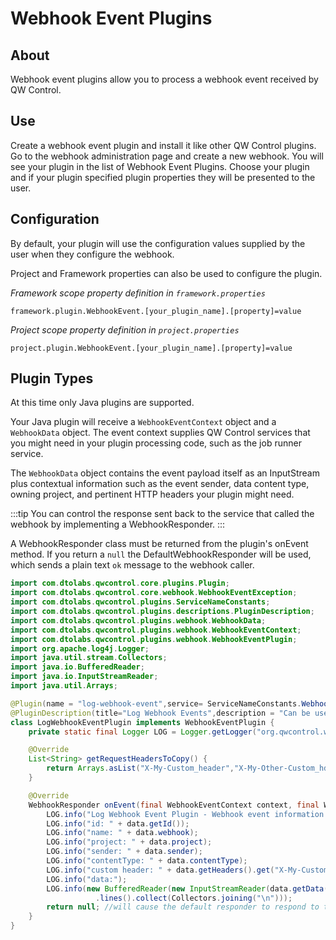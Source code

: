 # Webhook Event Plugins

## About

Webhook event plugins allow you to process a webhook event received by QW Control.

## Use

Create a webhook event plugin and install it like other QW Control plugins.
Go to the webhook administration page and create a new webhook. You will see your
plugin in the list of Webhook Event Plugins. Choose your plugin and if your plugin
specified plugin properties they will be presented to the user.

## Configuration

By default, your plugin will use the configuration values supplied by the user 
when they configure the webhook.

Project and Framework properties can also be used to configure the plugin.

_Framework scope property definition in `framework.properties`_

    framework.plugin.WebhookEvent.[your_plugin_name].[property]=value

_Project scope property definition in `project.properties`_

    project.plugin.WebhookEvent.[your_plugin_name].[property]=value
    
## Plugin Types

At this time only Java plugins are supported.

Your Java plugin will receive a `WebhookEventContext` object and a `WebhookData` object.
The event context supplies QW Control services that you might need in your plugin processing code, such as
the job runner service.

The `WebhookData` object contains the event payload itself as an InputStream plus contextual information
such as the event sender, data content type, owning project, and pertinent HTTP headers your plugin might need.

:::tip
You can control the response sent back to the service that called the webhook by implementing a WebhookResponder.
::: 

A WebhookResponder class must be returned from the plugin's onEvent method. If you return a `null` the DefaultWebhookResponder will be used, which sends a plain text `ok` message to the webhook caller. 

```java
import com.dtolabs.qwcontrol.core.plugins.Plugin;
import com.dtolabs.qwcontrol.core.webhook.WebhookEventException;
import com.dtolabs.qwcontrol.plugins.ServiceNameConstants;
import com.dtolabs.qwcontrol.plugins.descriptions.PluginDescription;
import com.dtolabs.qwcontrol.plugins.webhook.WebhookData;
import com.dtolabs.qwcontrol.plugins.webhook.WebhookEventContext;
import com.dtolabs.qwcontrol.plugins.webhook.WebhookEventPlugin;
import org.apache.log4j.Logger;
import java.util.stream.Collectors;
import java.io.BufferedReader;
import java.io.InputStreamReader;
import java.util.Arrays;

@Plugin(name = "log-webhook-event",service= ServiceNameConstants.WebhookEvent)
@PluginDescription(title="Log Webhook Events",description = "Can be used to log any incoming webhook events to log4j logger 'org.qwcontrol.webhook.events'")
class LogWebhookEventPlugin implements WebhookEventPlugin {
    private static final Logger LOG = Logger.getLogger("org.qwcontrol.webhook.events");

    @Override
    List<String> getRequestHeadersToCopy() {
        return Arrays.asList("X-My-Custom_header","X-My-Other-Custom_hdr");
    }

    @Override
    WebhookResponder onEvent(final WebhookEventContext context, final WebhookData data) throws WebhookEventException {
        LOG.info("Log Webhook Event Plugin - Webhook event information:");
        LOG.info("id: " + data.getId());
        LOG.info("name: " + data.webhook);
        LOG.info("project: " + data.project);
        LOG.info("sender: " + data.sender);
        LOG.info("contentType: " + data.contentType);
        LOG.info("custom header: " + data.getHeaders().get("X-My-Custom_header"));
        LOG.info("data:");
        LOG.info(new BufferedReader(new InputStreamReader(data.getData()))
                   .lines().collect(Collectors.joining("\n")));
        return null; //will cause the default responder to respond to the webhook caller
    }
}
```